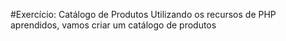 #Exercício: Catálogo de Produtos
Utilizando os recursos de PHP aprendidos, vamos criar um catálogo de produtos 